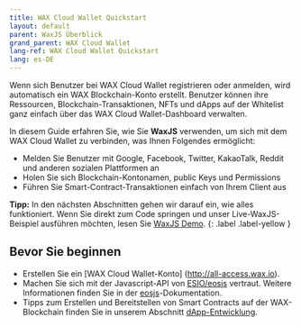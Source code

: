 ```yaml
---
title: WAX Cloud Wallet Quickstart
layout: default
parent: WaxJS Überblick
grand_parent: WAX Cloud Wallet
lang-ref: WAX Cloud Wallet Quickstart
lang: es-DE
---
```


Wenn sich Benutzer bei WAX Cloud Wallet registrieren oder anmelden, wird automatisch ein WAX Blockchain-Konto erstellt. Benutzer können ihre Ressourcen, Blockchain-Transaktionen, NFTs und dApps auf der Whitelist ganz einfach über das WAX Cloud Wallet-Dashboard verwalten.

In diesem Guide erfahren Sie, wie Sie **WaxJS** verwenden, um sich mit dem WAX Cloud Wallet zu verbinden, was Ihnen Folgendes ermöglicht:

* Melden Sie Benutzer mit Google, Facebook, Twitter, KakaoTalk, Reddit und anderen sozialen Plattformen an
* Holen Sie sich Blockchain-Kontonamen, public Keys und Permissions
* Führen Sie Smart-Contract-Transaktionen einfach von Ihrem Client aus

**Tipp:** In den nächsten Abschnitten gehen wir darauf ein, wie alles funktioniert. Wenn Sie direkt zum Code springen und unser Live-WaxJS-Beispiel ausführen möchten, lesen Sie [WaxJS Demo](/de/wax-cloud-wallet/waxjs/waxjs_demo).
{: .label .label-yellow }

## Bevor Sie beginnen

* Erstellen Sie ein [WAX Cloud Wallet-Konto] (http://all-access.wax.io).
* Machen Sie sich mit der Javascript-API von [ESIO/eosjs](https://github.com/EOSIO/eosjs) vertraut. Weitere Informationen finden Sie in der [eosjs](https://eosio.github.io/eosjs/latest)-Dokumentation.
* Tipps zum Erstellen und Bereitstellen von Smart Contracts auf der WAX-Blockchain finden Sie in unserem Abschnitt [dApp-Entwicklung](/de/dapp-development/).
